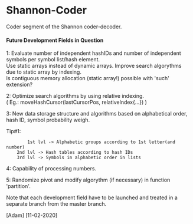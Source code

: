 # Shannon-Coder
Coder segment of the Shannon coder-decoder.

#### Future Development Fields in Question

1: Evaluate number of independent hashIDs and number of independent symbols per symbol list/hash element.\
Use static arrays instead of dynamic arrays. Improve search algorythms due to static array by indexing.\
Is contiguous memory allocation (static array!) possible with 'such' extension?

2: Optimize search algorithms by using relative indexing.\
( Eg.: moveHashCursor(lastCursorPos, relativeIndex{...}) )

3: New data storage structure and algorithms based on alphabetical order, hash ID, symbol probability weigh.
	
  Tip#1:
  
            1st lvl -> Alphabetic groups according to 1st letter(and number)
		2nd lvl -> Hash tables according to hash IDs
		3rd lvl -> Symbols in alphabetic order in lists

4: Capability of processing numbers.

5: Randomize pivot and modify algorythm (if necessary) in function 'partition'.

Note that each development field have to be launched and treated in a separate branch from the master branch.

[Adam] [11-02-2020]

